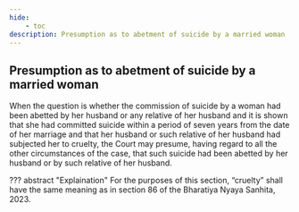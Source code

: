 ```yaml
---
hide:
    - toc
description: Presumption as to abetment of suicide by a married woman
---
```


## Presumption as to abetment of suicide by a married woman

When the question is whether the commission of suicide by a woman had been abetted by her husband or any relative of her husband and it is shown that she had committed suicide within a period of seven years from the date of her marriage and that her husband or such relative of her husband had subjected her to cruelty, the Court may presume, having regard to all the other circumstances of the case, that such suicide had been abetted by her husband or by such relative of her husband.

??? abstract "Explaination"
    For the purposes of this section, “cruelty” shall have the same meaning as in section 86 of the Bharatiya Nyaya Sanhita, 2023.
